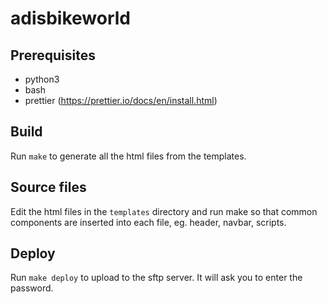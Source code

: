 # adisbikeworld

## Prerequisites

- python3
- bash
- prettier (https://prettier.io/docs/en/install.html)

## Build

Run `make` to generate all the html files from the templates.

## Source files

Edit the html files in the `templates` directory and run make so that common components are inserted into each file, eg. header, navbar, scripts.

## Deploy

Run `make deploy` to upload to the sftp server. It will ask you to enter the password.